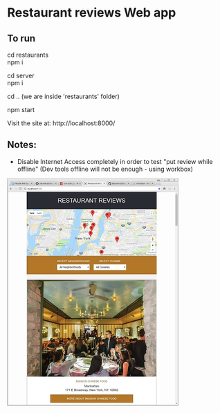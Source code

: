 # Restaurant reviews Web app

## To run 

cd restaurants   
npm i                                

cd server    
npm i 


cd .. 
(we are inside 'restaurants' folder)   

npm start

Visit the site at:
 http://localhost:8000/  



## Notes:

- Disable Internet Access completely in order to test "put review while offline" 
(Dev tools offline will not be enough - using workbox)


![Restaurant list](/app/screenshots/screen1.jpg?raw=true "Restaurant list")   






